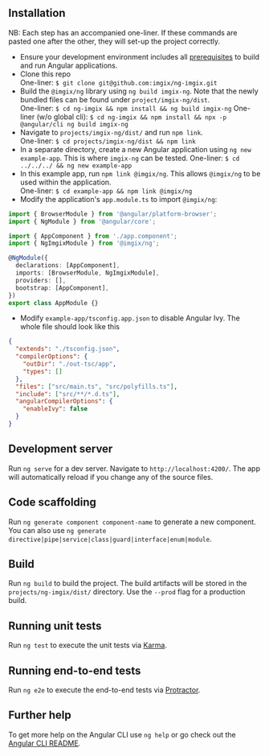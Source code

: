 ## Installation

NB: Each step has an accompanied one-liner. If these commands are pasted one after the other, they will set-up the project correctly.

- Ensure your development environment includes all [prerequisites](https://angular.io/guide/setup-local) to build and run Angular applications.
- Clone this repo  
  One-liner: `$ git clone git@github.com:imgix/ng-imgix.git`
- Build the `@imgix/ng` library using `ng build imgix-ng`. Note that the newly bundled files can be found under `project/imgix-ng/dist`.  
  One-liner: `$ cd ng-imgix && npm install && ng build imgix-ng`
  One-liner (w/o global cli): `$ cd ng-imgix && npm install && npx -p @angular/cli ng build imgix-ng`
- Navigate to `projects/imgix-ng/dist/` and run `npm link`.  
  One-liner: `$ cd projects/imgix-ng/dist && npm link`
- In a separate directory, create a new Angular application using `ng new example-app`. This is where `imgix-ng` can be tested.
  One-liner: `$ cd ../../../ && ng new example-app`
- In this example app, run `npm link @imgix/ng`. This allows `@imgix/ng` to be used within the application.  
  One-liner: `$ cd example-app && npm link @imgix/ng`
- Modify the application's `app.module.ts` to import `@imgix/ng`:

```ts
import { BrowserModule } from '@angular/platform-browser';
import { NgModule } from '@angular/core';

import { AppComponent } from './app.component';
import { NgImgixModule } from '@imgix/ng';

@NgModule({
  declarations: [AppComponent],
  imports: [BrowserModule, NgImgixModule],
  providers: [],
  bootstrap: [AppComponent],
})
export class AppModule {}
```

- Modify `example-app/tsconfig.app.json` to disable Angular Ivy. The whole file should look like this

```json
{
  "extends": "./tsconfig.json",
  "compilerOptions": {
    "outDir": "./out-tsc/app",
    "types": []
  },
  "files": ["src/main.ts", "src/polyfills.ts"],
  "include": ["src/**/*.d.ts"],
  "angularCompilerOptions": {
    "enableIvy": false
  }
}
```

## Development server

Run `ng serve` for a dev server. Navigate to `http://localhost:4200/`. The app will automatically reload if you change any of the source files.

## Code scaffolding

Run `ng generate component component-name` to generate a new component. You can also use `ng generate directive|pipe|service|class|guard|interface|enum|module`.

## Build

Run `ng build` to build the project. The build artifacts will be stored in the `projects/ng-imgix/dist/` directory. Use the `--prod` flag for a production build.

## Running unit tests

Run `ng test` to execute the unit tests via [Karma](https://karma-runner.github.io).

## Running end-to-end tests

Run `ng e2e` to execute the end-to-end tests via [Protractor](http://www.protractortest.org/).

## Further help

To get more help on the Angular CLI use `ng help` or go check out the [Angular CLI README](https://github.com/angular/angular-cli/blob/master/README.md).
